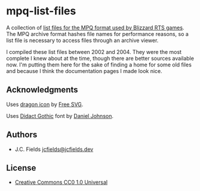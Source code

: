 # mpq-list-files

A collection of [list files for the MPQ format used by Blizzard RTS games](https://jcfieldsdev.github.io/mpq-list-files/). The MPQ archive format hashes file names for performance reasons, so a list file is necessary to access files through an archive viewer.

I compiled these list files between 2002 and 2004. They were the most complete I knew about at the time, though there are better sources available now. I'm putting them here for the sake of finding a home for some old files and because I think the documentation pages I made look nice.

## Acknowledgments

Uses [dragon icon](https://freesvg.org/a-dragon) by [Free SVG](https://freesvg.org/).

Uses [Didact Gothic](https://github.com/ossobuffo/didact-gothic) font by [Daniel Johnson](https://github.com/ossobuffo).

## Authors

- J.C. Fields <jcfields@jcfields.dev>

## License

- [Creative Commons CC0 1.0 Universal](https://creativecommons.org/publicdomain/zero/1.0/)
